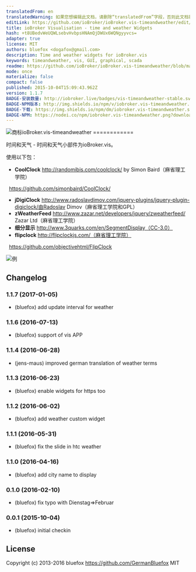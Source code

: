 ```yaml
---
translatedFrom: en
translatedWarning: 如果您想编辑此文档，请删除“translatedFrom”字段，否则此文档将再次自动翻译
editLink: https://github.com/ioBroker/ioBroker.vis-timeandweather/edit/master//README.md
title: ioBroker Visualisation - time and weather Widgets
hash: +t8UBedvWeUQWLsebvHvbpsHNAmQjDWUx6WQNgyyvcs=
adapter: true
license: MIT
authors: bluefox <dogafox@gmail.com>
description: Time and weather widgets for ioBroker.vis
keywords: timeandweather, vis, GUI, graphical, scada
readme: https://github.com/ioBroker/ioBroker.vis-timeandweather/blob/master/README.md
mode: once
materialize: false
compact: false
published: 2015-10-04T15:09:43.962Z
version: 1.1.7
BADGE-安装数量: http://iobroker.live/badges/vis-timeandweather-stable.svg
BADGE-NPM版本: http://img.shields.io/npm/v/iobroker.vis-timeandweather.svg
BADGE-下载: https://img.shields.io/npm/dm/iobroker.vis-timeandweather.svg
BADGE-NPM: https://nodei.co/npm/iobroker.vis-timeandweather.png?downloads=true
---
```

![商标](zh-cn/adapterref/iobroker.vis-timeandweather/../../../en/adapterref/iobroker.vis-timeandweather/admin/timeandweather.png)ioBroker.vis-timeandweather ============


时间和天气 - 时间和天气小部件为ioBroker.vis。

使用以下包：

 - **CoolClock** http://randomibis.com/coolclock/ by Simon Baird（麻省理工学院）

  https://github.com/simonbaird/CoolClock/

 - **jDigiClock** http://www.radoslavdimov.com/jquery-plugins/jquery-plugin-digiclock/由Radoslav Dimov（麻省理工学院和GPL）
 - **zWeatherFeed** http://www.zazar.net/developers/jquery/zweatherfeed/ Zazar Ltd（麻省理工学院）
 -  **细分显示** http://www.3quarks.com/en/SegmentDisplay（CC-3.0）
 - **flipclock** http://flipclockjs.com/（麻省理工学院）

  https://github.com/objectivehtml/FlipClock

![例](zh-cn/adapterref/iobroker.vis-timeandweather/../../../en/adapterref/iobroker.vis-timeandweather/img/widgets.png)

## Changelog
### 1.1.7 (2017-01-05)
- (bluefox) add update interval for weather

### 1.1.6 (2016-07-13)
- (bluefox) support of vis APP

### 1.1.4 (2016-06-28)
- (jens-maus) improved german translation of weather terms

### 1.1.3 (2016-06-23)
- (bluefox) enable widgets for https too

### 1.1.2 (2016-06-02)
- (bluefox) add weather custom widget

### 1.1.1 (2016-05-31)
- (bluefox) fix the slide in htc weather

### 1.1.0 (2016-04-16)
- (bluefox) add city name to display

### 0.1.0 (2016-02-10)
- (bluefox) fix typo with Dienstag=>Februar

### 0.0.1 (2015-10-04)
- (bluefox) initial checkin

## License
 Copyright (c) 2013-2016 bluefox https://github.com/GermanBluefox
 MIT